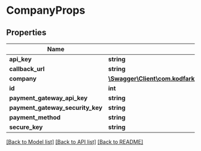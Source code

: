 # CompanyProps

## Properties
Name | Type | Description | Notes
------------ | ------------- | ------------- | -------------
**api_key** | **string** |  | [optional] 
**callback_url** | **string** |  | [optional] 
**company** | [**\Swagger\Client\com.kodfarki.subscreasy.client.model\Company**](Company.md) |  | [optional] 
**id** | **int** |  | [optional] 
**payment_gateway_api_key** | **string** |  | [optional] 
**payment_gateway_security_key** | **string** |  | [optional] 
**payment_method** | **string** |  | [optional] 
**secure_key** | **string** |  | [optional] 

[[Back to Model list]](../README.md#documentation-for-models) [[Back to API list]](../README.md#documentation-for-api-endpoints) [[Back to README]](../README.md)


